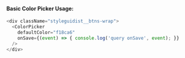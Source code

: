 #### Basic Color Picker Usage:

```js
<div className="styleguidist__btns-wrap">
  <ColorPicker
    defaultColor="f18ca6"
    onSave={(event) => { console.log('query onSave', event); }}
  />
</div>
```
